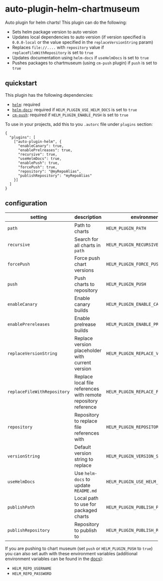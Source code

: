 # auto-plugin-helm-chartmuseum

Auto plugin for helm charts! This plugin can do the following:

- Sets helm package version to auto version
- Updates local dependencies to auto version (if version specified is `0.0.0-local` or the value specified in the `replaceVersionString` param)
- Replaces `file://....` with `repository` value if `replaceFileWithRepository` is set to `true`
- Updates documentation using `helm-docs` if `useHelmDocs` is set to `true`
- Pushes packages to chartmuseum (using `cm-push` plugin) if `push` is set to `true`

## quickstart

This plugin has the following dependencies:

- [`helm`](https://github.com/helm/helm): required
- [`helm-docs`](https://github.com/norwoodj/helm-docs): required if `HELM_PLUGIN_USE_HELM_DOCS` is set to `true`
- [`cm-push`](https://github.com/chartmuseum/helm-push): required if `HELM_PLUGIN_ENABLE_PUSH` is set to `true`

To use in your projects, add this to you `.autorc` file under `plugins` section:

```
{
  "plugins": [
    ["auto-plugin-helm", {
      "enableCanary": true,
      "enablePrelreases": true,
      "recursive": true,
      "useHelmDocs": true,
      "enablePush": true,
      "forcePush": true,
      "repository": "@myRepoAlias",
      "publishRepository": "myRepoAlias"
    }]
  ]
}
```

## configuration

| setting                     | description                                                    | environment variable                       | default       |
| --------------------------- | -------------------------------------------------------------- | ------------------------------------------ | ------------- |
| `path`                      | Path to charts                                                 | `HELM_PLUGIN_PATH`                         | `.`           |
| `recursive`                 | Search for all charts in `path`                                | `HELM_PLUGIN_RECURSIVE`                    | `false`       |
| `forcePush`                 | Force push chart versions                                      | `HELM_PLUGIN_FORCE_PUSH`                   | `false`       |
| `push`                      | Push charts to repository                                      | `HELM_PLUGIN_PUSH`                         | `false`       |
| `enableCanary`              | Enable canary builds                                           | `HELM_PLUGIN_ENABLE_CANARY`                | `false`       |
| `enablePrereleases`         | Enable prelrease builds                                        | `HELM_PLUGIN_ENABLE_PRERELEASE`            | `false`       |
| `replaceVersionString`      | Replace version placeholder with current version               | `HELM_PLUGIN_REPLACE_VERSION_STRING`       | `true`        |
| `replaceFileWithRepository` | Replace local file references with remote repository reference | `HELM_PLUGIN_REPLACE_FILE_WITH_REPOSITORY` | `false`       |
| `repository`                | Repository to replace file references with                     | `HELM_PLUGIN_REPOSITORY`                   | `''`          |
| `versionString`             | Default version string to replace                              | `HELM_PLUGIN_VERSION_STRING`               | `0.0.0-local` |
| `useHelmDocs`               | Use `helm-docs` to update `README.md`                          | `HELM_PLUGIN_USE_HELM_DOCS`                | `false`       |
| `publishPath`               | Local path to use for packaged charts                          | `HELM_PLUGIN_PUBLISH_PATH`                 | `publish`     |
| `publishRepository`         | Repository to publish to                                       | `HELM_PLUGIN_PUBLISH_REPOSITORY`           | `publish`     |

If you are pushing to chart museum (set `push` or `HELM_PLUGIN_PUSH` to `true`) you can also set auth with these environment variables (additional environment variables can be found in the [docs](https://github.com/norwoodj/helm-docs)):

- `HELM_REPO_USERNAME`
- `HELM_REPO_PASSWORD`
